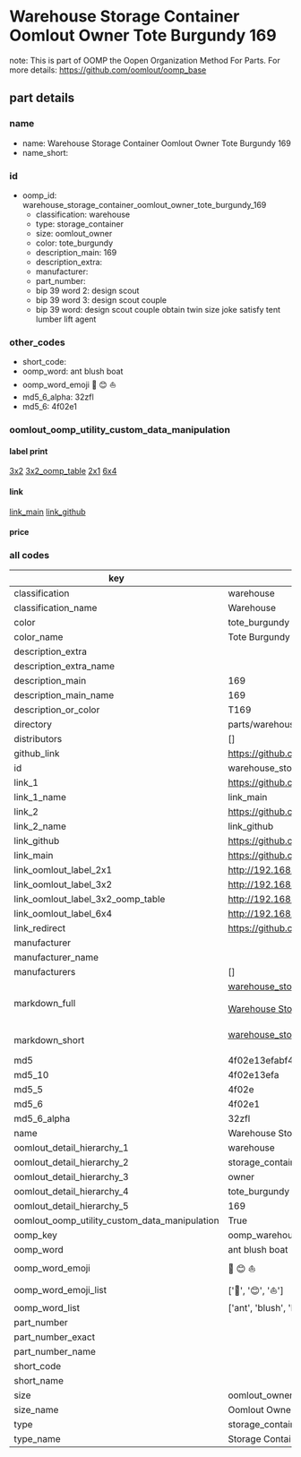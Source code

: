 # Warehouse Storage Container Oomlout Owner Tote Burgundy 169  

note: This is part of OOMP the Oopen Organization Method For Parts. For more details: https://github.com/oomlout/oomp_base

##  part details
  







### name
* name: Warehouse Storage Container Oomlout Owner Tote Burgundy 169
* name_short: 
### id
* oomp_id: warehouse_storage_container_oomlout_owner_tote_burgundy_169
  * classification: warehouse
  * type: storage_container
  * size: oomlout_owner
  * color: tote_burgundy
  * description_main: 169
  * description_extra: 
  * manufacturer: 
  * part_number: 
  * bip 39 word 2: design scout
  * bip 39 word 3: design scout couple
  * bip 39 word: design scout couple obtain twin size joke satisfy tent lumber lift agent

### other_codes
* short_code: 
* oomp_word: ant blush boat
* oomp_word_emoji :ant: :blush: :boat:
* md5_6_alpha: 32zfl
* md5_6: 4f02e1






### oomlout_oomp_utility_custom_data_manipulation
#### label print
[3x2](http://192.168.1.245:1112/?label=oomp%2032zfl)
[3x2_oomp_table](http://192.168.1.108:1112/?label=oomp%2032zfl)
[2x1](http://192.168.1.242:1112/?label=oomp%2032zfl)
[6x4](http://192.168.1.55:1112/?label=oomp%2032zfl)    

#### link

[link_main](https://github.com/oomlout/oomlout_oomp_version_1_messy/tree/main/parts/warehouse_storage_container_oomlout_owner_tote_burgundy_169) [link_github](https://github.com/oomlout/oomlout_oomp_version_1_messy/tree/main/parts/warehouse_storage_container_oomlout_owner_tote_burgundy_169)                             

#### price







### all codes 
| key | value |  
| --- | --- |  
| classification | warehouse |  
| classification_name | Warehouse |  
| color | tote_burgundy |  
| color_name | Tote Burgundy |  
| description_extra |  |  
| description_extra_name |  |  
| description_main | 169 |  
| description_main_name | 169 |  
| description_or_color | T169 |  
| directory | parts/warehouse_storage_container_oomlout_owner_tote_burgundy_169 |  
| distributors | [] |  
| github_link | https://github.com/oomlout/oomlout_oomp_part_src/tree/main/parts/warehouse_storage_container_oomlout_owner_tote_burgundy_169 |  
| id | warehouse_storage_container_oomlout_owner_tote_burgundy_169 |  
| link_1 | https://github.com/oomlout/oomlout_oomp_version_1_messy/tree/main/parts/warehouse_storage_container_oomlout_owner_tote_burgundy_169 |  
| link_1_name | link_main |  
| link_2 | https://github.com/oomlout/oomlout_oomp_version_1_messy/tree/main/parts/warehouse_storage_container_oomlout_owner_tote_burgundy_169 |  
| link_2_name | link_github |  
| link_github | https://github.com/oomlout/oomlout_oomp_version_1_messy/tree/main/parts/warehouse_storage_container_oomlout_owner_tote_burgundy_169 |  
| link_main | https://github.com/oomlout/oomlout_oomp_version_1_messy/tree/main/parts/warehouse_storage_container_oomlout_owner_tote_burgundy_169 |  
| link_oomlout_label_2x1 | http://192.168.1.242:1112/?label=oomp%2032zfl |  
| link_oomlout_label_3x2 | http://192.168.1.245:1112/?label=oomp%2032zfl |  
| link_oomlout_label_3x2_oomp_table | http://192.168.1.108:1112/?label=oomp%2032zfl |  
| link_oomlout_label_6x4 | http://192.168.1.55:1112/?label=oomp%2032zfl |  
| link_redirect | https://github.com/oomlout/oomlout_oomp_version_1_messy/tree/main/parts/warehouse_storage_container_oomlout_owner_tote_burgundy_169 |  
| manufacturer |  |  
| manufacturer_name |  |  
| manufacturers | [] |  
| markdown_full | [warehouse_storage_container_oomlout_owner_tote_burgundy_169](none)<br>[](none)<br>[Warehouse Storage Container Oomlout Owner Tote Burgundy 169](none)<br><br> |  
| markdown_short | [warehouse_storage_container_oomlout_owner_tote_burgundy_169](none)<br><br> |  
| md5 | 4f02e13efabf4f0b27f5b988627051de |  
| md5_10 | 4f02e13efa |  
| md5_5 | 4f02e |  
| md5_6 | 4f02e1 |  
| md5_6_alpha | 32zfl |  
| name | Warehouse Storage Container Oomlout Owner Tote Burgundy 169 |  
| oomlout_detail_hierarchy_1 | warehouse |  
| oomlout_detail_hierarchy_2 | storage_container |  
| oomlout_detail_hierarchy_3 | owner |  
| oomlout_detail_hierarchy_4 | tote_burgundy |  
| oomlout_detail_hierarchy_5 | 169 |  
| oomlout_oomp_utility_custom_data_manipulation | True |  
| oomp_key | oomp_warehouse_storage_container_oomlout_owner_tote_burgundy_169 |  
| oomp_word | ant blush boat |  
| oomp_word_emoji | :ant: :blush: :boat: |  
| oomp_word_emoji_list | [':ant:', ':blush:', ':boat:'] |  
| oomp_word_list | ['ant', 'blush', 'boat'] |  
| part_number |  |  
| part_number_exact |  |  
| part_number_name |  |  
| short_code |  |  
| short_name |  |  
| size | oomlout_owner |  
| size_name | Oomlout Owner |  
| type | storage_container |  
| type_name | Storage Container |  
